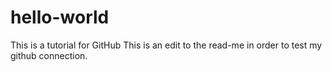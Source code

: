 # hello-world
This is a tutorial for GitHub
This is an edit to the read-me in order to test my github connection.
